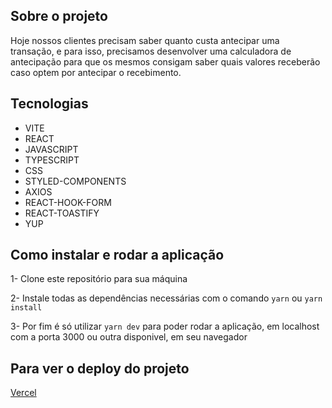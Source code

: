 ## Sobre o projeto

Hoje nossos clientes precisam saber quanto custa antecipar uma transação, e para isso, precisamos desenvolver uma calculadora de antecipação para que os mesmos consigam saber quais valores receberão caso optem por antecipar o recebimento.

## Tecnologias

- VITE
- REACT
- JAVASCRIPT
- TYPESCRIPT
- CSS
- STYLED-COMPONENTS
- AXIOS
- REACT-HOOK-FORM
- REACT-TOASTIFY
- YUP

## Como instalar e rodar a aplicação

1- Clone este repositório para sua máquina

2- Instale todas as dependências necessárias com o comando `yarn` ou `yarn install`

3- Por fim é só utilizar `yarn dev` para poder rodar a aplicação, em localhost com a porta 3000 ou outra disponivel, em seu navegador

## Para ver o deploy do projeto 

<a href="https://transactions-calculator.vercel.app/">Vercel</a>
